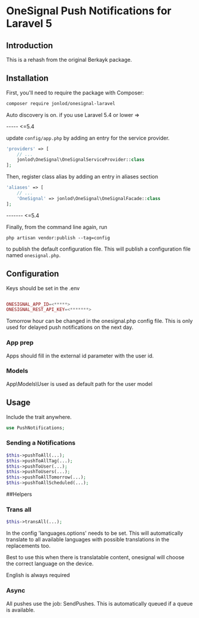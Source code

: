 #  OneSignal Push Notifications for Laravel 5

## Introduction

This is a rehash from the original Berkayk package. 

## Installation

First, you'll need to require the package with Composer:

```sh
composer require jonlod/onesignal-laravel
```


Auto discovery is on. if you use Laravel 5.4 or lower => 

----- <=5.4 

 update `config/app.php` by adding an entry for the service provider.

```php
'providers' => [
	// ...
	jonlod\OneSignal\OneSignalServiceProvider::class
];
```


Then, register class alias by adding an entry in aliases section

```php
'aliases' => [
	// ...
	'OneSignal' => jonlod\OneSignal\OneSignalFacade::class
];
```
------- <=5.4 

Finally, from the command line again, run 

```
php artisan vendor:publish --tag=config
``` 

to publish the default configuration file. 
This will publish a configuration file named `onesignal.php`.



## Configuration

 Keys should be set in the .env

```php

ONESIGNAL_APP_ID=<*****>
ONESIGNAL_REST_API_KEY=<*******>
```


Tomorrow hour can be changed in the onesignal.php config file. This is only used for delayed push notifications on the next day.

### App prep
Apps should fill in the external id parameter with the user id. 

### Models
App\Models\User is used as default path for the user model

## Usage

Include the trait anywhere. 

```php
use PushNotifications;
```


### Sending a Notifications 

```php
$this->pushToAll(...);
$this->pushToAllTag(...);
$this->pushToUser(...);
$this->pushToUsers(...);
$this->pushToAllTomorrow(...);
$this->pushToAllScheduled(...);

```

##Helpers

### Trans all
```php
$this->transAll(...);
```
In the config 'languages.options' needs to  be set. This will automatically translate to all available languages with possible translations in the replacements too.

Best to use this when there is translatable content, onesignal will choose the correct language on the device. 

English is always required

### Async

All pushes use the job: SendPushes. This is automatically queued if a queue is available.
